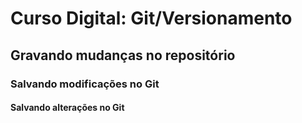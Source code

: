 # Curso Digital: Git/Versionamento

## Gravando mudanças no repositório

### Salvando modificações no Git

#### Salvando alterações no Git